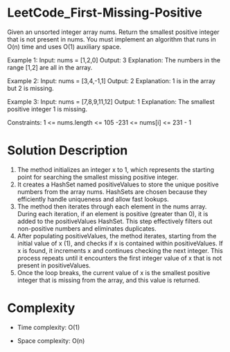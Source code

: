 # LeetCode_First-Missing-Positive

Given an unsorted integer array nums. Return the smallest positive integer that is not present in nums.
You must implement an algorithm that runs in O(n) time and uses O(1) auxiliary space.

 

Example 1:
Input: nums = [1,2,0]
Output: 3
Explanation: The numbers in the range [1,2] are all in the array.

Example 2:
Input: nums = [3,4,-1,1]
Output: 2
Explanation: 1 is in the array but 2 is missing.

Example 3:
Input: nums = [7,8,9,11,12]
Output: 1
Explanation: The smallest positive integer 1 is missing.
 

Constraints:
1 <= nums.length <= 105
-231 <= nums[i] <= 231 - 1


# Solution Description
1. The method initializes an integer x to 1, which represents the starting point for searching the smallest missing positive integer.
2. It creates a HashSet<int> named positiveValues to store the unique positive numbers from the array nums. HashSets are chosen because they efficiently handle uniqueness and allow fast lookups.
3. The method then iterates through each element in the nums array. During each iteration, if an element is positive (greater than 0), it is added to the positiveValues HashSet. This step effectively filters out non-positive numbers and eliminates duplicates.
4. After populating positiveValues, the method iterates, starting from the initial value of x (1), and checks if x is contained within positiveValues. If x is found, it increments x and continues checking the next integer. This process repeats until it encounters the first integer value of x that is not present in positiveValues.
5. Once the loop breaks, the current value of x is the smallest positive integer that is missing from the array, and this value is returned.

# Complexity
- Time complexity:
O(1)

- Space complexity:
O(n)
